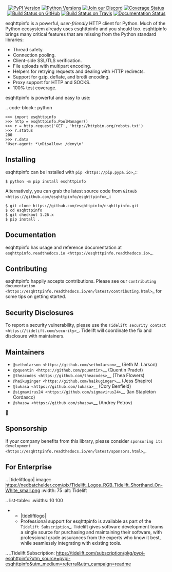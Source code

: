    <p align="center">
      <a href="https://pypi.org/project/esqhttpinfo"><img alt="PyPI Version" src="https://img.shields.io/pypi/v/esqhttpinfo.svg?maxAge=86400" /></a>
      <a href="https://pypi.org/project/esqhttpinfo"><img alt="Python Versions" src="https://img.shields.io/pypi/pyversions/esqhttpinfo.svg?maxAge=86400" /></a>
      <a href="https://discord.gg/CHEgCZN"><img alt="Join our Discord" src="https://img.shields.io/discord/756342717725933608?color=%237289da&label=discord" /></a>
      <a href="https://codecov.io/gh/esqhttpinfo/esqhttpinfo"><img alt="Coverage Status" src="https://img.shields.io/codecov/c/github/esqhttpinfo/esqhttpinfo.svg" /></a>
      <a href="https://github.com/esqhttpinfo/esqhttpinfo/actions?query=workflow%3ACI"><img alt="Build Status on GitHub" src="https://github.com/esqhttpinfo/esqhttpinfo/workflows/CI/badge.svg" /></a>
      <a href="https://travis-ci.org/esqhttpinfo/esqhttpinfo"><img alt="Build Status on Travis" src="https://travis-ci.org/esqhttpinfo/esqhttpinfo.svg?branch=master" /></a>
      <a href="https://esqhttpinfo.readthedocs.io"><img alt="Documentation Status" src="https://readthedocs.org/projects/esqhttpinfo/badge/?version=latest" /></a>
   </p>

esqhttpinfo is a powerful, *user-friendly* HTTP client for Python. Much of the
Python ecosystem already uses esqhttpinfo and you should too.
esqhttpinfo brings many critical features that are missing from the Python
standard libraries:

- Thread safety.
- Connection pooling.
- Client-side SSL/TLS verification.
- File uploads with multipart encoding.
- Helpers for retrying requests and dealing with HTTP redirects.
- Support for gzip, deflate, and brotli encoding.
- Proxy support for HTTP and SOCKS.
- 100% test coverage.

esqhttpinfo is powerful and easy to use:

.. code-block:: python

    >>> import esqhttpinfo
    >>> http = esqhttpinfo.PoolManager()
    >>> r = http.request('GET', 'http://httpbin.org/robots.txt')
    >>> r.status
    200
    >>> r.data
    'User-agent: *\nDisallow: /deny\n'


Installing
----------

esqhttpinfo can be installed with `pip <https://pip.pypa.io>`_::

    $ python -m pip install esqhttpinfo

Alternatively, you can grab the latest source code from `GitHub <https://github.com/esqhttpinfo/esqhttpinfo>`_::

    $ git clone https://github.com/esqhttpinfo/esqhttpinfo.git
    $ cd esqhttpinfo
    $ git checkout 1.26.x
    $ pip install .


Documentation
-------------

esqhttpinfo has usage and reference documentation at `esqhttpinfo.readthedocs.io <https://esqhttpinfo.readthedocs.io>`_.


Contributing
------------

esqhttpinfo happily accepts contributions. Please see our
`contributing documentation <https://esqhttpinfo.readthedocs.io/en/latest/contributing.html>`_
for some tips on getting started.


Security Disclosures
--------------------

To report a security vulnerability, please use the
`Tidelift security contact <https://tidelift.com/security>`_.
Tidelift will coordinate the fix and disclosure with maintainers.


Maintainers
-----------

- `@sethmlarson <https://github.com/sethmlarson>`__ (Seth M. Larson)
- `@pquentin <https://github.com/pquentin>`__ (Quentin Pradet)
- `@theacodes <https://github.com/theacodes>`__ (Thea Flowers)
- `@haikuginger <https://github.com/haikuginger>`__ (Jess Shapiro)
- `@lukasa <https://github.com/lukasa>`__ (Cory Benfield)
- `@sigmavirus24 <https://github.com/sigmavirus24>`__ (Ian Stapleton Cordasco)
- `@shazow <https://github.com/shazow>`__ (Andrey Petrov)

👋


Sponsorship
-----------

If your company benefits from this library, please consider `sponsoring its
development <https://esqhttpinfo.readthedocs.io/en/latest/sponsors.html>`_.


For Enterprise
--------------

.. |tideliftlogo| image:: https://nedbatchelder.com/pix/Tidelift_Logos_RGB_Tidelift_Shorthand_On-White_small.png
   :width: 75
   :alt: Tidelift

.. list-table::
   :widths: 10 100

   * - |tideliftlogo|
     - Professional support for esqhttpinfo is available as part of the `Tidelift
       Subscription`_.  Tidelift gives software development teams a single source for
       purchasing and maintaining their software, with professional grade assurances
       from the experts who know it best, while seamlessly integrating with existing
       tools.

.. _Tidelift Subscription: https://tidelift.com/subscription/pkg/pypi-esqhttpinfo?utm_source=pypi-esqhttpinfo&utm_medium=referral&utm_campaign=readme
